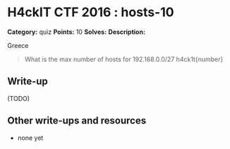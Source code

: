 # H4ckIT CTF 2016 : hosts-10

**Category:** quiz
**Points:** 10
**Solves:**
**Description:**

Greece

> What is the max number of hosts for  192.168.0.0/27  h4ck1t{number}

## Write-up

(TODO)

## Other write-ups and resources

* none yet
